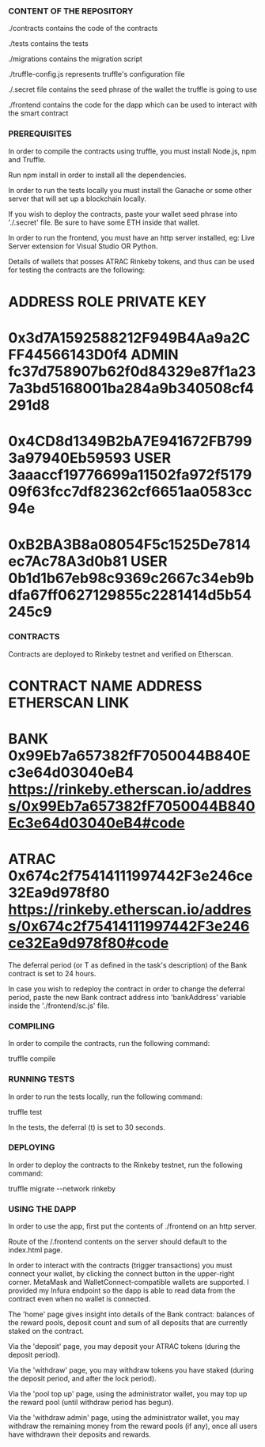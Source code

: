 ### CONTENT OF THE REPOSITORY

./contracts contains the code of the contracts

./tests contains the tests

./migrations contains the migration script

./truffle-config.js represents truffle's configuration file

./.secret file contains the seed phrase of the wallet the truffle is going to use

./frontend contains the code for the dapp which can be used to interact with the smart contract

### PREREQUISITES

In order to compile the contracts using truffle, you must install Node.js, npm and Truffle.

Run npm install in order to install all the dependencies.

In order to run the tests locally you must install the Ganache or some other server that will set up a blockchain locally.

If you wish to deploy the contracts, paste your wallet seed phrase into './.secret' file. Be sure to have some ETH inside that wallet.

In order to run the frontend, you must have an http server installed, eg: Live Server extension for Visual Studio OR Python.

Details of wallets that posses ATRAC Rinkeby tokens, and thus can be used for testing the contracts are the following:

# ADDRESS                                         ROLE                PRIVATE KEY                   
# 0x3d7A1592588212F949B4Aa9a2CFF44566143D0f4      ADMIN               fc37d758907b62f0d84329e87f1a237a3bd5168001ba284a9b340508cf4291d8
# 0x4CD8d1349B2bA7E941672FB7993a97940Eb59593      USER                3aaaccf19776699a11502fa972f517909f63fcc7df82362cf6651aa0583cc94e
# 0xB2BA3B8a08054F5c1525De7814ec7Ac78A3d0b81      USER                0b1d1b67eb98c9369c2667c34eb9bdfa67ff0627129855c2281414d5b54245c9

### CONTRACTS
Contracts are deployed to Rinkeby testnet and verified on Etherscan.

# CONTRACT NAME           ADDRESS                                         ETHERSCAN LINK
# BANK                    0x99Eb7a657382fF7050044B840Ec3e64d03040eB4      https://rinkeby.etherscan.io/address/0x99Eb7a657382fF7050044B840Ec3e64d03040eB4#code
# ATRAC                   0x674c2f75414111997442F3e246ce32Ea9d978f80      https://rinkeby.etherscan.io/address/0x674c2f75414111997442F3e246ce32Ea9d978f80#code

The deferral period (or T as defined in the task's description) of the Bank contract is set to 24 hours. 

In case you wish to redeploy the contract in order to change the deferral period, paste the new Bank contract address into 'bankAddress' variable inside the './frontend/sc.js' file.

### COMPILING 

In order to compile the contracts, run the following command:

truffle compile

### RUNNING TESTS

In order to run the tests locally, run the following command:

truffle test

In the tests, the deferral (t) is set to 30 seconds.

### DEPLOYING

In order to deploy the contracts to the Rinkeby testnet, run the following command:

truffle migrate --network rinkeby

### USING THE DAPP 

In order to use the app, first put the contents of ./frontend on an http server.

Route of the /.frontend contents on the server should default to the index.html page.


In order to interact with the contracts (trigger transactions) you must connect your wallet, by clicking the connect button in the upper-right corner. MetaMask and WalletConnect-compatible wallets are supported. I provided my Infura endpoint so the dapp is able to read data from the contract even when no wallet is connected.

The 'home' page gives insight into details of the Bank contract: balances of the reward pools, deposit count and sum of all deposits that are currently staked on the contract.

Via the 'deposit' page, you may deposit your ATRAC tokens (during the deposit period).

Via the 'withdraw' page, you may withdraw tokens you have staked (during the deposit period, and after the lock period).

Via the 'pool top up' page, using the administrator wallet, you may top up the reward pool (until withdraw period has begun).

Via the 'withdraw admin' page, using the administrator wallet, you may withdraw the remaining money from the reward pools (if any), once all users have withdrawn their deposits and rewards.
